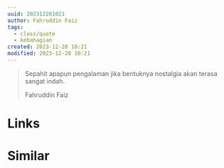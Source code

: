 ```yaml
---
uuid: 202312281021
author: Fahruddin Faiz
tags:
  - class/quote
  - kebahagian
created: 2023-12-28 10:21
modified: 2023-12-28 10:21
---
```


<blockquote>
<p>Sepahit apapun pengalaman jika bentuknya nostalgia akan terasa sangat indah.</p>
<p>Fahruddin Faiz</p>
</blockquote>

# Links

# Similar